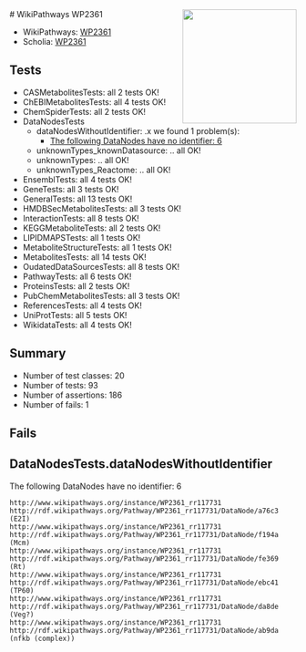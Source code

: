 <img style="float: right; width: 200px" src="https://upload.wikimedia.org/wikipedia/commons/thumb/8/83/Wplogo_with_text_500.png/640px-Wplogo_with_text_500.png" />
# WikiPathways WP2361

* WikiPathways: [WP2361](https://wikipathways.org/pathways/WP2361)
* Scholia: [WP2361](https://scholia.toolforge.org/wikipathways/WP2361)
## Tests
* CASMetabolitesTests: all 2 tests OK!
* ChEBIMetabolitesTests: all 4 tests OK!
* ChemSpiderTests: all 2 tests OK!
* DataNodesTests
    * dataNodesWithoutIdentifier: .x we found 1 problem(s):
        * [The following DataNodes have no identifier: 6](#d2d32fa5)
    * unknownTypes_knownDatasource: .. all OK!
    * unknownTypes: .. all OK!
    * unknownTypes_Reactome: .. all OK!
* EnsemblTests: all 4 tests OK!
* GeneTests: all 3 tests OK!
* GeneralTests: all 13 tests OK!
* HMDBSecMetabolitesTests: all 3 tests OK!
* InteractionTests: all 8 tests OK!
* KEGGMetaboliteTests: all 2 tests OK!
* LIPIDMAPSTests: all 1 tests OK!
* MetaboliteStructureTests: all 1 tests OK!
* MetabolitesTests: all 14 tests OK!
* OudatedDataSourcesTests: all 8 tests OK!
* PathwayTests: all 6 tests OK!
* ProteinsTests: all 2 tests OK!
* PubChemMetabolitesTests: all 3 tests OK!
* ReferencesTests: all 4 tests OK!
* UniProtTests: all 5 tests OK!
* WikidataTests: all 4 tests OK!


## Summary

* Number of test classes: 20
* Number of tests: 93
* Number of assertions: 186
* Number of fails: 1

## Fails

<a name="d2d32fa5" />

## DataNodesTests.dataNodesWithoutIdentifier

The following DataNodes have no identifier: 6
```
http://www.wikipathways.org/instance/WP2361_rr117731 http://rdf.wikipathways.org/Pathway/WP2361_rr117731/DataNode/a76c3 (E2I)
http://www.wikipathways.org/instance/WP2361_rr117731 http://rdf.wikipathways.org/Pathway/WP2361_rr117731/DataNode/f194a (Mcm)
http://www.wikipathways.org/instance/WP2361_rr117731 http://rdf.wikipathways.org/Pathway/WP2361_rr117731/DataNode/fe369 (Rt)
http://www.wikipathways.org/instance/WP2361_rr117731 http://rdf.wikipathways.org/Pathway/WP2361_rr117731/DataNode/ebc41 (TP60)
http://www.wikipathways.org/instance/WP2361_rr117731 http://rdf.wikipathways.org/Pathway/WP2361_rr117731/DataNode/da8de (Veg?)
http://www.wikipathways.org/instance/WP2361_rr117731 http://rdf.wikipathways.org/Pathway/WP2361_rr117731/DataNode/ab9da (nfkb (complex))
```

